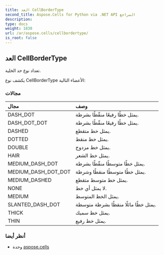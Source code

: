 ```yaml
---
title: العد CellBorderType
second_title: Aspose.Cells for Python via .NET API المراجع
description:
type: docs
weight: 1830
url: /ar/aspose.cells/cellbordertype/
is_root: false
---
```

##  العد CellBorderType
تعداد نوع حد الخلية.



يكشف نوع CellBorderType الأعضاء التالية:

###  مجالات
| مجال| وصف|
| :- | :- |
| DASH_DOT | يمثل خطًا رفيعًا منقّطًا بشرطة.|
| DASH_DOT_DOT | يمثل خطًا رفيعًا منقّطًا بشرطة.|
| DASHED | يمثل خط متقطع.|
| DOTTED | يمثل خط منقط.|
| DOUBLE | يمثل خط مزدوج.|
| HAIR | يمثل خط الشعر.|
| MEDIUM_DASH_DOT | يمثل خطًا متوسطًا منقّطًا بشرطة.|
| MEDIUM_DASH_DOT_DOT | يمثل خطًا متوسطًا منقطًا وشرطة.|
| MEDIUM_DASHED | يمثل خط متوسط متقطع.|
| NONE | لا يمثل أي خط.|
| MEDIUM | يمثل الخط المتوسط.|
| SLANTED_DASH_DOT | يمثل خطًا مائلًا منقطًا بشرطة متوسطة.|
| THICK | يمثل خط سميك.|
| THIN | يمثل خط رفيع.|



###  أنظر أيضا
* وحدة [aspose.cells](..)
